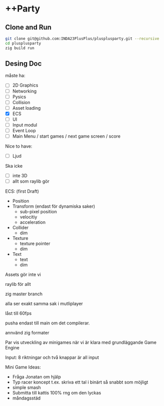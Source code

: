 # ++Party

## Clone and Run
```bash
git clone git@github.com:INDA23PlusPlus/plusplusparty.git --recursive
cd plusplusparty
zig build run
```

## Desing Doc
måste ha:
- [ ] 2D Graphics
- [ ] Networking
- [ ] Pysics
- [ ] Collision
- [ ] Asset loading
- [X] ECS
- [ ] UI
- [ ] Input modul
- [ ] Event Loop
- [ ] Main Menu / start games / next game screen / score

Nice to have:
- [ ] Ljud

Ska icke
- [ ] inte 3D
- [ ] allt som raylib gör

ECS: (first Draft)
- Position
- Transform (endast för dynamiska saker)
    - sub-pixel position
    - velocitiy
    - acceleration
- Collider
    - dim
- Texture
    - texture pointer
    - dim
- Text
    - text
    - dim

Assets gör inte vi

raylib för allt

zig master branch

alla ser exakt samma sak i mutliplayer

låst till 60fps

pusha endast till main om det compilerar.

annvänd zig formater

Par vis utveckling av minigames när vi är klara med grundläggande Game Engine 

Input:
8 riktningar och två knappar är all input

Mini Game Ideas:
- Fråga Jonatan om hjälp
- Typ racer koncept t.ex. skriva ett tal i binärt så snabbt som möjligt
- simple smash 
- Submitta till kattis 100% rng om den lyckas 
- måndagsstäd
